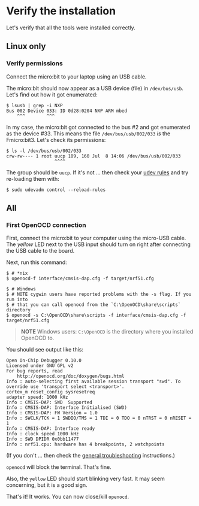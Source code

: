 # Verify the installation

Let's verify that all the tools were installed correctly.

## Linux only

### Verify permissions

Connect the micro:bit to your laptop using an USB cable.

The micro:bit should now appear as a USB device (file) in `/dev/bus/usb`.
Let's find out how it got enumerated:

``` console
$ lsusb | grep -i NXP
Bus 002 Device 033: ID 0d28:0204 NXP ARM mbed
    ^^^        ^^^
```

In my case, the micro:bit got connected to the bus #2 and got enumerated as the device #33.
This means the file `/dev/bus/usb/002/033` *is* the Fmicro:bit3.
Let's check its permissions:

``` console
$ ls -l /dev/bus/usb/002/033
crw-rw---- 1 root uucp 189, 160 Jul  8 14:06 /dev/bus/usb/002/033
                  ^^^^
```

The group should be `uucp`.
If it's not ... then check your [udev rules] and try re-loading them with:

[udev rules]: setup/LINUX.html#udev%20rules

``` console
$ sudo udevadm control --reload-rules
```

## All

### First OpenOCD connection

First, connect the micro:bit to your computer using the micro-USB cable.
The *yellow* LED next to the USB input should turn on right after connecting the USB cable to the board.

Next, run this command:

``` console
$ # *nix
$ openocd-f interface/cmsis-dap.cfg -f target/nrf51.cfg

$ # Windows
$ # NOTE cygwin users have reported problems with the -s flag. If you run into
$ # that you can call openocd from the `C:\OpenOCD\share\scripts` directory
$ openocd -s C:\OpenOCD\share\scripts -f interface/cmsis-dap.cfg -f target/nrf51.cfg
```

> **NOTE** Windows users: `C:\OpenOCD` is the directory where you installed OpenOCD to.

You should see output like this:

``` console
Open On-Chip Debugger 0.10.0
Licensed under GNU GPL v2
For bug reports, read
	http://openocd.org/doc/doxygen/bugs.html
Info : auto-selecting first available session transport "swd". To override use 'transport select <transport>'.
cortex_m reset_config sysresetreq
adapter speed: 1000 kHz
Info : CMSIS-DAP: SWD  Supported
Info : CMSIS-DAP: Interface Initialised (SWD)
Info : CMSIS-DAP: FW Version = 1.0
Info : SWCLK/TCK = 1 SWDIO/TMS = 1 TDI = 0 TDO = 0 nTRST = 0 nRESET = 1
Info : CMSIS-DAP: Interface ready
Info : clock speed 1000 kHz
Info : SWD DPIDR 0x0bb11477
Info : nrf51.cpu: hardware has 4 breakpoints, 2 watchpoints
```

(If you don't ... then check the [general troubleshooting] instructions.)

[general troubleshooting]: appendix/troubleshooting.html

`openocd` will block the terminal. That's fine.

Also, the `yellow` LED should start blinking very fast.
It may seem concerning, but it is a good sign.

That's it! It works. You can now close/kill `openocd`.
